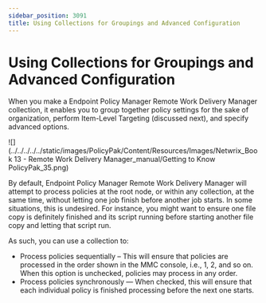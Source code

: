 ```yaml
---
sidebar_position: 3091
title: Using Collections for Groupings and Advanced Configuration
---
```


# Using Collections for Groupings and Advanced Configuration

When you make a Endpoint Policy Manager Remote Work Delivery Manager collection, it enables you to group together policy settings for the sake of organization, perform Item-Level Targeting (discussed next), and specify advanced options.

![](../../../../../static/images/PolicyPak/Content/Resources/Images/Netwrix_Book 13 - Remote Work Delivery Manager_manual/Getting to Know PolicyPak_35.png)

By default, Endpoint Policy Manager Remote Work Delivery Manager will attempt to process policies at the root node, or within any collection, at the same time, without letting one job finish before another job starts. In some situations, this is undesired. For instance, you might want to ensure one file copy is definitely finished and its script running before starting another file copy and letting that script run.

As such, you can use a collection to:

* Process policies sequentially – This will ensure that policies are processed in the order shown in the MMC console, i.e., 1, 2, and so on. When this option is unchecked, policies may process in any order.
* Process policies synchronously — When checked, this will ensure that each individual policy is finished processing before the next one starts.